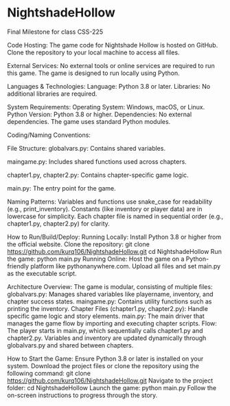 # NightshadeHollow
Final Milestone for class CSS-225

Code Hosting:
The game code for Nightshade Hollow is hosted on GitHub. Clone the repository to your local machine to access all files.

External Services:
No external tools or online services are required to run this game.
The game is designed to run locally using Python.

Languages & Technologies:
Language: Python 3.8 or later.
Libraries: No additional libraries are required.

System Requirements:
Operating System: Windows, macOS, or Linux.
Python Version: Python 3.8 or higher.
Dependencies: No external dependencies. The game uses standard Python modules.

Coding/Naming Conventions:

File Structure:
globalvars.py: Contains shared variables.

maingame.py: Includes shared functions used across chapters.

chapter1.py, chapter2.py: Contains chapter-specific game logic.

main.py: The entry point for the game.

Naming Patterns:
Variables and functions use snake_case for readability (e.g., print_inventory).
Constants (like inventory or player data) are in lowercase for simplicity.
Each chapter file is named in sequential order (e.g., chapter1.py, chapter2.py) for clarity.

How to Run/Build/Deploy:
Running Locally:
Install Python 3.8 or higher from the official website.
Clone the repository:
git clone https://github.com/kurq106/NightshadeHollow.git
cd NightshadeHollow
Run the game:
python main.py
Running Online:
Host the game on a Python-friendly platform like pythonanywhere.com. Upload all files and set main.py as the executable script.

Architecture Overview:
The game is modular, consisting of multiple files:
globalvars.py: Manages shared variables like playername, inventory, and chapter success states.
maingame.py: Contains utility functions such as printing the inventory.
Chapter Files (chapter1.py, chapter2.py): Handle specific game logic and story elements.
main.py: The main driver that manages the game flow by importing and executing chapter scripts.
Flow:
The player starts in main.py, which sequentially calls chapter1.py and chapter2.py.
Variables and inventory are updated dynamically through globalvars.py and shared between chapters.

How to Start the Game:
Ensure Python 3.8 or later is installed on your system.
Download the project files or clone the repository using the following command:
git clone https://github.com/kurq106/NightshadeHollow.git
Navigate to the project folder:
cd NightshadeHollow
Launch the game:
python main.py
Follow the on-screen instructions to progress through the story.

